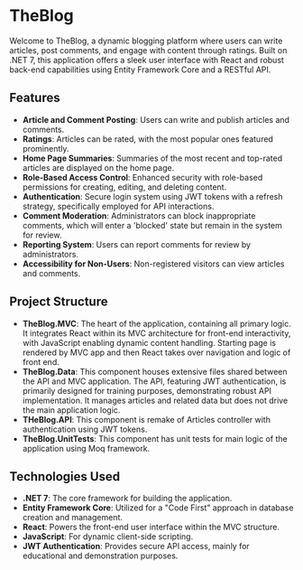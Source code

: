 # TheBlog

Welcome to TheBlog, a dynamic blogging platform where users can write articles, post comments, and engage with content through ratings. Built on .NET 7, this application offers a sleek user interface with React and robust back-end capabilities using Entity Framework Core and a RESTful API.

## Features

- **Article and Comment Posting**: Users can write and publish articles and comments.
- **Ratings**: Articles can be rated, with the most popular ones featured prominently.
- **Home Page Summaries**: Summaries of the most recent and top-rated articles are displayed on the home page.
- **Role-Based Access Control**: Enhanced security with role-based permissions for creating, editing, and deleting content.
- **Authentication**: Secure login system using JWT tokens with a refresh strategy, specifically employed for API interactions.
- **Comment Moderation**: Administrators can block inappropriate comments, which will enter a 'blocked' state but remain in the system for review.
- **Reporting System**: Users can report comments for review by administrators.
- **Accessibility for Non-Users**: Non-registered visitors can view articles and comments.

## Project Structure

- **TheBlog.MVC**: The heart of the application, containing all primary logic. It integrates React within its MVC architecture for front-end interactivity, with JavaScript enabling dynamic content handling. Starting page is rendered by MVC app and then React takes over navigation and logic of front end.
- **TheBlog.Data**: This component houses extensive files shared between the API and MVC application. The API, featuring JWT authentication, is primarily designed for training purposes, demonstrating robust API implementation. It manages articles and related data but does not drive the main application logic.
- **THeBlog.API**: This component is remake of Articles controller with authentication using JWT tokens.
- **TheBlog.UnitTests**: This component has unit tests for main logic of the application using Moq framework.

## Technologies Used

- **.NET 7**: The core framework for building the application.
- **Entity Framework Core**: Utilized for a "Code First" approach in database creation and management.
- **React**: Powers the front-end user interface within the MVC structure.
- **JavaScript**: For dynamic client-side scripting.
- **JWT Authentication**: Provides secure API access, mainly for educational and demonstration purposes.
